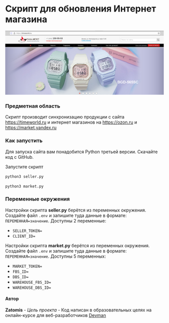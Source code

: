 # Скрипт для обновления Интернет магазина

![img_1.png](img_1.png)

### Предметная область

Скрипт производит синхронизацию продукции с сайта https://timeworld.ru и интернет магазинов на https://ozon.ru и https://market.yandex.ru 

### Как запустить

Для запуска сайта вам понадобится Python третьей версии.
Скачайте код с GitHub.

Запустите скрипт

```sh
python3 seller.py
```

```sh
python3 market.py
```

### Переменные окружения

Настройки скрипта **seller.py** берётся из переменных окружения.
Создайте файл `.env` и запишите туда данные в формате: `ПЕРЕМЕННАЯ=значение`.
Доступны 2 переменные:
- `SELLER_TOKEN=` 
- `CLIENT_ID=` 

Настройки скрипта **market.py** берётся из переменных окружения.
Создайте файл `.env` и запишите туда данные в формате: `ПЕРЕМЕННАЯ=значение`.
Доступны 5 переменных:
- `MARKET_TOKEN=` 
- `FBS_ID=` 
- `DBS_ID=` 
- `WAREHOUSE_FBS_ID=` 
- `WAREHOUSE_DBS_ID=` 

#### Автор
**Zatomis** - *Цель проекта* - Код написан в образовательных целях на онлайн-курсе для веб-разработчиков [Devman](https://dvmn.org)
